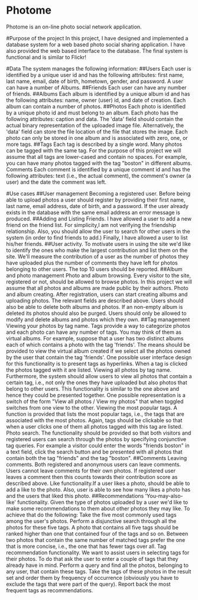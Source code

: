 # Photome
Photome is an on-line photo social network application.

#Purpose of the project
In this project, I have designed and implemented a database system for a web based photo social sharing application. I have also provided the web based interface to the database. The final system is functional and is similar to Flickr!

#Data
The system manages the following information:
##Users
Each user is identified by a unique user id and has the following attributes: first name, last name, email, date of birth, hometown, gender, and password. A user can have a number of Albums.
##Friends
Each user can have any number of friends.
##Albums
Each album is identified by a unique album id and has the following attributes: name, owner (user) id, and date of creation. Each album can contain a number of photos.
##Photos
Each photo is identified by a unique photo id and must belong to an album. Each photo has the following attributes: caption and data. The 'data' field should contain the actual binary representation of the uploaded image file. Alternatively, the 'data' field can store the file location of the file that stores the image. Each photo can only be stored in one album and is associated with zero, one, or more tags.
##Tags
Each tag is described by a single word. Many photos can be tagged with the same tag. For the purpose of this project we will assume that all tags are lower-cased and contain no spaces. For example, you can have many photos tagged with the tag "boston" in different albums.
Comments
Each comment is identified by a unique comment id and has the following attributes: text (i.e., the actual comment), the comment's owner (a user) and the date the comment was left.

#Use cases
##User management
Becoming a registered user. Before being able to upload photos a user should register by providing their first name, last name, email address, date of birth, and a password. If the user already exists in the database with the same email address an error message is produced.
##Adding and Listing Friends. 
I have allowed a user to add a new friend on the friend list. For simplicity,I am not verifying the friendship relationship. Also, you should allow the user to search for other users in the system (in order to find friends to add.) Finally, I have allowed a user to list his/her friends.
##User activity.
To motivate users in using the site we'd like to identify the ones who make the largest contribution and list them on the site. We'll measure the contribution of a user as the number of photos they have uploaded plus the number of comments they have left for photos belonging to other users. The top 10 users should be reported.
##Album and photo management
Photo and album browsing. Every visitor to the site, registered or not, should be allowed to browse photos. In this project we will assume that all photos and albums are made public by their authors.
Photo and album creating. After registration, users can start creating albums and uploading photos. The relevant fields are described above. Users should also be able to delete both albums and photos. If an non-empty album is deleted its photos should also be purged. Users should only be allowed to modify and delete albums and photos which they own.
##Tag management
Viewing your photos by tag name. Tags provide a way to categorize photos and each photo can have any number of tags. You may think of them as virtual albums. For example, suppose that a user has two distinct albums each of which contains a photo with the tag 'friends'. The means should be provided to view the virtual album created if we select all the photos owned by the user that contain the tag 'friends'. One possible user interface design for this functionality is to present tags as hyperlinks. When a tag is clicked the photos tagged with it are listed.
Viewing all photos by tag name. Furthermore, the system should allow users to view all photos that contain a certain tag, i.e., not only the ones they have uploaded but also photos that belong to other users. This functionality is similar to the one above and hence they could be presented together. One possible representation is a switch of the form "View all photos / View my photos" that when toggled switches from one view to the other.
Viewing the most popular tags. A function is provided that lists the most popular tags, i.e., the tags that are associated with the most photos. Again, tags should be clickable so that when a user clicks one of them all photos tagged with this tag are listed.
Photo search. The functionality should be provided so that both visitors and registered users can search through the photos by specifying conjunctive tag queries. For example a visitor could enter the words "friends boston" in a text field, click the search button and be presented with all photos that contain both the tag "friends" and the tag "boston".
##Comments
Leaving comments. Both registered and anonymous users can leave comments. Users cannot leave comments for their own photos. If registered user leaves a comment then this counts towards their contribution score as described above.
Like functionality.If a user likes a photo, should be able to add a like to the photo. Also, user is able to see how many likes a photo has and the users that liked this photo.
##Recommendations
'You-may-also-like' functionality. Given the type of photos uploaded by a user we'd like to make some recommendations to them about other photos they may like. To achieve that do the following: Take the five most commonly used tags among the user's photos. Perform a disjunctive search through all the photos for these five tags. A photo that contains all five tags should be ranked higher than one that contained four of the tags and so on. Between two photos that contain the same number of matched tags prefer the one that is more concise, i.e., the one that has fewer tags over all.
Tag recommendation functionality. We want to assist users in selecting tags for their photos. To do that ask the user to enter a couple of tags that they already have in mind. Perform a query and find all the photos, belonging to any user, that contain these tags. Take the tags of these photos in the result set and order them by frequency of occurrence (obviously you have to exclude the tags that were part of the query). Report back the most frequent tags as recommendations.
